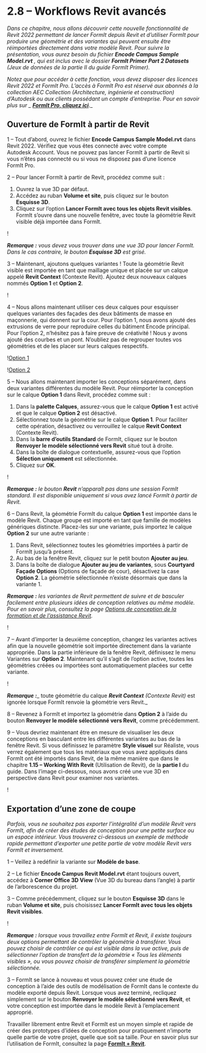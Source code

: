 # 2.8 – Workflows Revit avancés

_Dans ce chapitre, nous allons découvrir cette nouvelle fonctionnalité de Revit 2022 permettant de lancer FormIt depuis Revit et d’utiliser FormIt pour produire une géométrie et des variantes qui peuvent ensuite être réimportées directement dans votre modèle Revit. Pour suivre la présentation, vous aurez besoin du fichier_ _**Encode Campus Sample Model.rvt**_ _, qui est inclus avec le dossier_ _**FormIt Primer Part 2 Datasets** (Jeux de données de la partie II du guide FormIt Primer)._

_Notez que pour accéder à cette fonction, vous devez disposer des licences Revit 2022 et FormIt Pro. L’accès à FormIt Pro est réservé aux abonnés à la collection AEC Collection (Architecture, ingénierie et construction) d’Autodesk ou aux clients possédant un compte d’entreprise. Pour en savoir plus sur _ [_**FormIt Pro, cliquez ici**_](https://formit.autodesk.com/#pro-callout)_._

## Ouverture de FormIt à partir de Revit

1 – Tout d’abord, ouvrez le fichier **Encode Campus Sample Model.rvt** dans Revit 2022. Vérifiez que vous êtes connecté avec votre compte Autodesk Account. Vous ne pouvez pas lancer FormIt à partir de Revit si vous n’êtes pas connecté ou si vous ne disposez pas d’une licence FormIt Pro.

2 – Pour lancer FormIt à partir de Revit, procédez comme suit :

1. Ouvrez la vue 3D par défaut.
2. Accédez au ruban **Volume et site**, puis cliquez sur le bouton **Esquisse 3D**.
3. Cliquez sur l’option **Lancer FormIt avec tous les objets Revit visibles**. FormIt s’ouvre dans une nouvelle fenêtre, avec toute la géométrie Revit visible déjà importée dans FormIt.

\![](<../../.gitbook/assets/0 (22).png>)

_**Remarque :**_ _vous devez vous trouver dans une vue 3D pour lancer FormIt. Dans le cas contraire, le bouton_ _**Esquisse 3D**_ _est grisé._

3 – Maintenant, ajoutons quelques variantes ! Toute la géométrie Revit visible est importée en tant que maillage unique et placée sur un calque appelé **Revit Context** (Contexte Revit). Ajoutez deux nouveaux calques nommés **Option 1** et **Option 2**.

\![](<../../.gitbook/assets/1 (23) (1).png>)

4 – Nous allons maintenant utiliser ces deux calques pour esquisser quelques variantes des façades des deux bâtiments de masse en maçonnerie, qui donnent sur la cour. Pour l’option 1, nous avons ajouté des extrusions de verre pour reproduire celles du bâtiment Encode principal. Pour l’option 2, n’hésitez pas à faire preuve de créativité ! Nous y avons ajouté des courbes et un pont. N’oubliez pas de regrouper toutes vos géométries et de les placer sur leurs calques respectifs.

\![Option 1](<../../.gitbook/assets/2 (23) (1).png>)

\![Option 2](<../../.gitbook/assets/3 (20) (1).png>)

5 – Nous allons maintenant importer les conceptions séparément, dans deux variantes différentes du modèle Revit. Pour réimporter la conception sur le calque **Option 1** dans Revit, procédez comme suit :

1. Dans la **palette Calques**, assurez-vous que le calque **Option 1** est activé et que le calque **Option 2** est désactivé.
2. Sélectionnez toute la géométrie sur le calque **Option 1**. Pour faciliter cette opération, désactivez ou verrouillez le calque **Revit Context** (Contexte Revit).
3. Dans la **barre d’outils Standard** de FormIt, cliquez sur le bouton **Renvoyer le modèle sélectionné vers Revit** situé tout à droite.
4. Dans la boîte de dialogue contextuelle, assurez-vous que l’option **Sélection uniquement** est sélectionnée.
5. Cliquez sur **OK**.

\![](<../../.gitbook/assets/4 (19) (1).png>)

_**Remarque :**_ _le bouton_ _**Revit**_ _n’apparaît pas dans une session FormIt standard. Il est disponible uniquement si vous avez lancé FormIt à partir de Revit._

6 – Dans Revit, la géométrie FormIt du calque **Option 1** est importée dans le modèle Revit. Chaque groupe est importé en tant que famille de modèles génériques distincte. Placez-les sur une variante, puis importez le calque **Option 2** sur une autre variante :

1. Dans Revit, sélectionnez toutes les géométries importées à partir de FormIt jusqu’à présent.
2. Au bas de la fenêtre Revit, cliquez sur le petit bouton **Ajouter au jeu**.
3. Dans la boîte de dialogue **Ajouter au jeu de variantes**, sous **Courtyard Façade Options** (Options de façade de cour), désactivez la case **Option 2**. La géométrie sélectionnée n’existe désormais que dans la variante 1.

_**Remarque :**_ _les variantes de Revit permettent de suivre et de basculer facilement entre plusieurs idées de conception relatives au même modèle. Pour en savoir plus, consultez la _page [_Options de conception de la formation et de l’assistance Revit_](https://knowledge.autodesk.com/support/revit-products/learn-explore/caas/CloudHelp/cloudhelp/2021/ENU/Revit-Model/files/GUID-D48B1E7E-BC34-414E-85BD-790F199BB2C0-htm.html)_._

\![](<../../.gitbook/assets/5 (18).png>)

7 – Avant d’importer la deuxième conception, changez les variantes actives afin que la nouvelle géométrie soit importée directement dans la variante appropriée. Dans la partie inférieure de la fenêtre Revit, définissez le menu Variantes sur **Option 2**. Maintenant qu’il s’agit de l’option active, toutes les géométries créées ou importées sont automatiquement placées sur cette variante.

\![](<../../.gitbook/assets/6 (15).png>)

_**Remarque :**__ toute géométrie du calque __**Revit Context**_ (Contexte Revit)_ est ignorée lorsque FormIt renvoie la géométrie vers Revit._

8 – Revenez à FormIt et importez la géométrie dans **Option 2** à l’aide du bouton **Renvoyer le modèle sélectionné vers Revit**, comme précédemment.

9 – Vous devriez maintenant être en mesure de visualiser les deux conceptions en basculant entre les différentes variantes au bas de la fenêtre Revit. Si vous définissez le paramètre **Style visuel** sur Réaliste, vous verrez également que tous les matériaux que vous avez appliqués dans FormIt ont été importés dans Revit, de la même manière que dans le chapitre **1.15 – Working With Revit** (Utilisation de Revit), de la **partie I** du guide. Dans l’image ci-dessous, nous avons créé une vue 3D en perspective dans Revit pour examiner nos variantes.

\![](<../../.gitbook/assets/7 (10).png>)

## Exportation d’une zone de coupe

_Parfois, vous ne souhaitez pas exporter l’intégralité d’un modèle Revit vers FormIt, afin de créer des études de conception pour une petite surface ou un espace intérieur. Vous trouverez ci-dessous un exemple de méthode rapide permettant d’exporter une petite partie de votre modèle Revit vers FormIt et inversement._

1 – Veillez à redéfinir la variante sur **Modèle de base**.

2 – Le fichier **Encode Campus Revit Model.rvt** étant toujours ouvert, accédez à **Corner Office 3D View** (Vue 3D du bureau dans l’angle) à partir de l’arborescence du projet.

3 – Comme précédemment, cliquez sur le bouton **Esquisse 3D** dans le ruban **Volume et site**, puis choisissez **Lancer FormIt avec tous les objets Revit visibles**.

\![](<../../.gitbook/assets/8 (10) (1).png>)

_**Remarque :**_ _lorsque vous travaillez entre FormIt et Revit, il existe toujours deux options permettant de contrôler la géométrie à transférer. Vous pouvez choisir de contrôler ce qui est visible dans la vue active, puis de sélectionner l’option de transfert de la géométrie « Tous les éléments visibles », ou vous pouvez choisir de transférer simplement la géométrie sélectionnée._

3 – FormIt se lance à nouveau et vous pouvez créer une étude de conception à l’aide des outils de modélisation de FormIt dans le contexte du modèle exporté depuis Revit. Lorsque vous avez terminé, recliquez simplement sur le bouton **Renvoyer le modèle sélectionné vers Revit**, et votre conception est importée dans le modèle Revit à l’emplacement approprié.

Travailler librement entre Revit et FormIt est un moyen simple et rapide de créer des prototypes d’idées de conception pour pratiquement n’importe quelle partie de votre projet, quelle que soit sa taille. Pour en savoir plus sur l’utilisation de FormIt, consultez la page [**FormIt + Revit**](https://formit.autodesk.com/page/formit-revit#:\~:text=FormIt%20Groups%20become%20Revit%20Mass,using%20Revit%202018%20and%20newer.).

